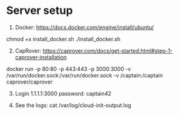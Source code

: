 # Server setup

1. Docker: https://docs.docker.com/engine/install/ubuntu/

chmod +x install_docker.sh
./install_docker.sh

2. CapRover: https://caprover.com/docs/get-started.html#step-1-caprover-installation

docker run -p 80:80 -p 443:443 -p 3000:3000 -v /var/run/docker.sock:/var/run/docker.sock -v /captain:/captain caprover/caprover

3. Login 1.1.1.1:3000 password: captain42

4. See the logs: cat /var/log/cloud-init-output.log
